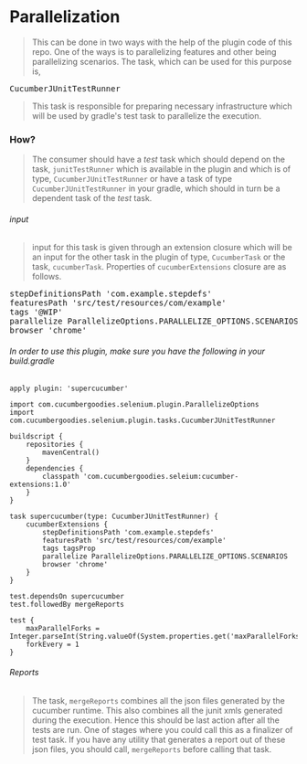 <meta name='keywords' content='cucumber-extensions, cucumber scenario parallelization, cucumber feature parallelization, cucumber parallel scenario runner, cucumber parallel feature runner, speedup cucumber execution, supercucumber, running cucumber scenarios in parallel, running cucumber features in parallel, gradle plugin to run cucumber JVM scenarios or features in parallel'>
<!--
  Title: Parallelizing cucumber scenario execution
  Description: A Gradle plugin to help running cucumber scenarios or features in parallel.
  Author: Sreedhar Puttagunta
-->

# Parallelization
> This can be done in two ways with the help of the plugin code of this repo. One of the ways is to
parallelizing features and other being parallelizing scenarios. The task, which can be used for this
purpose is,
<pre>CucumberJUnitTestRunner</pre>
> This task is responsible for preparing necessary infrastructure which will be used by gradle's test
task to parallelize the execution.
### How?
> The consumer should have a *test* task which should depend on the task, `junitTestRunner`
which is available in the plugin and which is of type, `CucumberJUnitTestRunner` or have
a task of type `CucumberJUnitTestRunner` in your gradle, which should in turn be a
dependent task of the *test* task.
###### input
> input for this task is given through an extension closure which will be an input for the other task
in the plugin of type, `CucumberTask` or the task, `cucumberTask`. Properties of `cucumberExtensions`
closure are as follows.
<pre>
stepDefinitionsPath 'com.example.stepdefs'
featuresPath 'src/test/resources/com/example'
tags '@WIP'
parallelize ParallelizeOptions.PARALLELIZE_OPTIONS.SCENARIOS
browser 'chrome'
</pre>

###### In order to use this plugin, make sure you have the following in your build.gradle
```
apply plugin: 'supercucumber'

import com.cucumbergoodies.selenium.plugin.ParallelizeOptions
import com.cucumbergoodies.selenium.plugin.tasks.CucumberJUnitTestRunner

buildscript {
    repositories {
        mavenCentral()
    }
    dependencies {
        classpath 'com.cucumbergoodies.seleium:cucumber-extensions:1.0'
    }
}

task supercucumber(type: CucumberJUnitTestRunner) {
	cucumberExtensions {
		stepDefinitionsPath 'com.example.stepdefs'
		featuresPath 'src/test/resources/com/example'
		tags tagsProp
		parallelize ParallelizeOptions.PARALLELIZE_OPTIONS.SCENARIOS
		browser 'chrome'
	}
}

test.dependsOn supercucumber
test.followedBy mergeReports

test {
    maxParallelForks = Integer.parseInt(String.valueOf(System.properties.get('maxParallelForks')))
    forkEvery = 1
}
```
###### Reports
> The task, `mergeReports` combines all the json files generated by the cucumber runtime. This
also combines all the junit xmls generated during the execution. Hence this should be last action
after all the tests are run. One of stages where you could call this as a finalizer of test task.
If you have any utility that generates a report out of these json files, you should call, `mergeReports`
before calling that task.